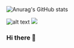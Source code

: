 ![Anurag's GitHub stats](https://github-readme-stats.vercel.app/api?username=codonorix&show_icons=true)

![alt text](image.jpg)
![](https://img.shields.io/badge/Code-Java-informational?style=flat&logo=JavaScript&logoColor=white&color=purple)

### Hi there 👋
